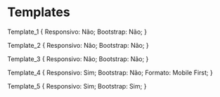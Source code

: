 # Templates

Template_1 {
    Responsivo: Não; 
    Bootstrap: Não; 
}

Template_2 {
    Responsivo: Não; 
    Bootstrap: Não; 
}

Template_3 {
    Responsivo: Não; 
    Bootstrap: Não; 
}

Template_4 {
    Responsivo: Sim;
    Bootstrap: Não;
    Formato: Mobile First;
}

Template_5 {
    Responsivo: Sim;
    Bootstrap: Sim;
}
